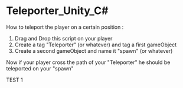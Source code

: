 # Teleporter_Unity_C#
How to teleport the player on a certain position :

1) Drag and Drop this script on your player
2) Create a tag "Teleporter" (or whatever) and tag a first gameObject
3) Create a second gameObject and name it "spawn" (or whatever)


Now if your player cross the path of your "Teleporter" he should be teleported on your "spawn"


TEST 1